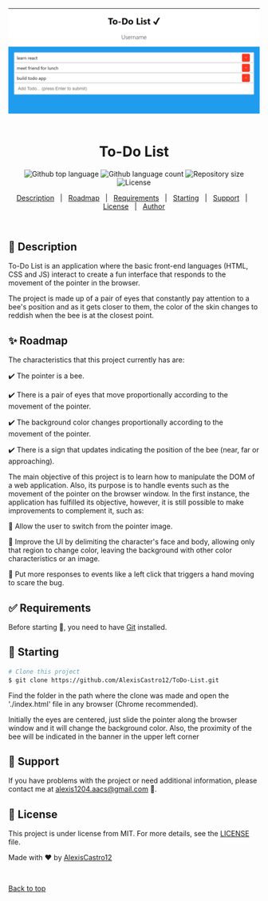 <div align="center" id="top"> 
  <img src="ToDo-List.png" alt="To-Do List" />
  &#xa0;
</div>

<h1 align="center">To-Do List</h1>

<p align="center">
  <img alt="Github top language" src="https://img.shields.io/github/languages/top/AlexisCastro12/ToDo-List?color=56BEB8">

  <img alt="Github language count" src="https://img.shields.io/github/languages/count/AlexisCastro12/ToDo-List?color=56BEB8">

  <img alt="Repository size" src="https://img.shields.io/github/repo-size/AlexisCastro12/ToDo-List?color=56BEB8">

  <img alt="License" src="https://img.shields.io/github/license/AlexisCastro12/ToDo-List?color=56BEB8">
</p>

<p align="center">
  <a href="#dart-description">Description</a> &#xa0; | &#xa0; 
  <a href="#sparkles-roadmap">Roadmap</a> &#xa0; | &#xa0;
  <a href="#white_check_mark-requirements">Requirements</a> &#xa0; | &#xa0;
  <a href="#checkered_flag-starting">Starting</a> &#xa0; | &#xa0;
  <a href="#wrench-support">Support</a> &#xa0; | &#xa0;
  <a href="#memo-license">License</a> &#xa0; | &#xa0;
  <a href="https://github.com/AlexisCastro12" target="_blank">Author</a>
</p>

<br>

## :dart: Description

To-Do List is an application where the basic front-end languages (HTML, CSS and JS) interact to create a fun interface that responds to the movement of the pointer in the browser.

The project is made up of a pair of eyes that constantly pay attention to a bee's position and as it gets closer to them, the color of the skin changes to reddish when the bee is at the closest point.

## :sparkles: Roadmap

The characteristics that this project currently has are:

:heavy_check_mark: The pointer is a bee.

:heavy_check_mark: There is a pair of eyes that move proportionally according to the movement of the pointer.

:heavy_check_mark: The background color changes proportionally according to the movement of the pointer.

:heavy_check_mark: There is a sign that updates indicating the position of the bee (near, far or approaching).

The main objective of this project is to learn how to manipulate the DOM of a web application. Also, its purpose is to handle events such as the movement of the pointer on the browser window. In the first instance, the application has fulfilled its objective, however, it is still possible to make improvements to complement it, such as:

:pushpin: Allow the user to switch from the pointer image.

:pushpin: Improve the UI by delimiting the character's face and body, allowing only that region to change color, leaving the background with other color characteristics or an image.

:pushpin: Put more responses to events like a left click that triggers a hand moving to scare the bug.

## :white_check_mark: Requirements

Before starting :checkered_flag:, you need to have [Git](https://git-scm.com) installed.

## :checkered_flag: Starting

```bash
# Clone this project
$ git clone https://github.com/AlexisCastro12/ToDo-List.git

```

Find the folder in the path where the clone was made and open the './index.html' file in any browser (Chrome recommended).

Initially the eyes are centered, just slide the pointer along the browser window and it will change the background color. Also, the proximity of the bee will be indicated in the banner in the upper left corner

## :wrench: Support

If you have problems with the project or need additional information, please contact me at <alexis1204.aacs@gmail.com> :e-mail:.

## :memo: License

This project is under license from MIT. For more details, see the [LICENSE](LICENSE) file.

Made with :heart: by <a href="https://github.com/AlexisCastro12" target="_blank">AlexisCastro12</a>

&#xa0;

<a href="#top">Back to top</a>
